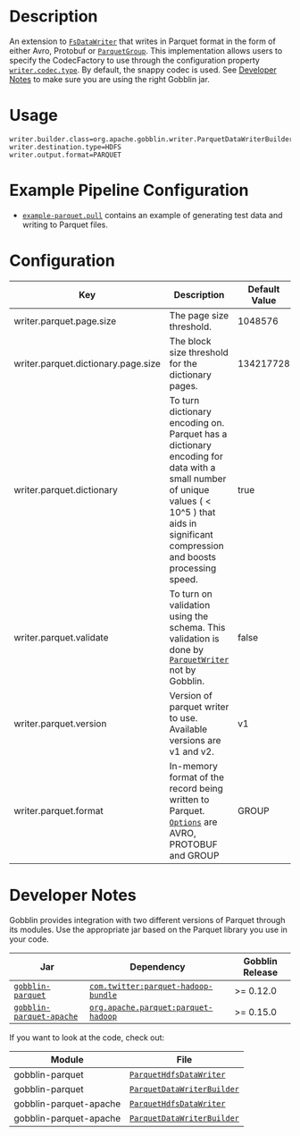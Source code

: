 # Description

An extension to [`FsDataWriter`](https://github.com/apache/incubator-gobblin/blob/master/gobblin-core/src/main/java/org/apache/gobblin/writer/FsDataWriter.java) that writes in Parquet format in the form of either Avro, Protobuf or [`ParquetGroup`](https://github.com/apache/parquet-mr/blob/master/parquet-column/src/main/java/org/apache/parquet/example/data/Group.java). This implementation allows users to specify the CodecFactory to use through the configuration property [`writer.codec.type`](https://gobblin.readthedocs.io/en/latest/user-guide/Configuration-Properties-Glossary/#writercodectype). By default, the snappy codec is used. See [Developer Notes](#developer-notes) to make sure you are using the right Gobblin jar.

# Usage
```
writer.builder.class=org.apache.gobblin.writer.ParquetDataWriterBuilder
writer.destination.type=HDFS
writer.output.format=PARQUET
```

# Example Pipeline Configuration
* [`example-parquet.pull`](https://github.com/apache/incubator-gobblin/blob/master/gobblin-example/src/main/resources/example-parquet.pull) contains an example of generating test data and writing to Parquet files.


# Configuration

| Key                    | Description | Default Value | Required |
|------------------------|-------------|---------------|----------|
| writer.parquet.page.size | The page size threshold. | 1048576 | No |
| writer.parquet.dictionary.page.size | The block size threshold for the dictionary pages. | 134217728 | No |
| writer.parquet.dictionary | To turn dictionary encoding on. Parquet has a dictionary encoding for data with a small number of unique values ( < 10^5 ) that aids in significant compression and boosts processing speed. | true | No |
| writer.parquet.validate | To turn on validation using the schema. This validation is done by [`ParquetWriter`](https://github.com/apache/parquet-mr/blob/master/parquet-hadoop/src/main/java/org/apache/parquet/hadoop/ParquetWriter.java) not by Gobblin. | false | No |
| writer.parquet.version | Version of parquet writer to use. Available versions are v1 and v2. | v1 | No |
| writer.parquet.format | In-memory format of the record being written to Parquet. [`Options`](https://github.com/apache/incubator-gobblin/blob/master/gobblin-modules/gobblin-parquet-common/src/main/java/org/apache/gobblin/parquet/writer/ParquetRecordFormat.java) are AVRO, PROTOBUF and GROUP | GROUP | No |

# Developer Notes

Gobblin provides integration with two different versions of Parquet through its modules. Use the appropriate jar based on the Parquet library you use in your code.

| Jar | Dependency | Gobblin Release |
|-----|-------------|--------|
| [`gobblin-parquet`](https://mvnrepository.com/artifact/org.apache.gobblin/gobblin-parquet) | [`com.twitter:parquet-hadoop-bundle`](https://mvnrepository.com/artifact/com.twitter/parquet-hadoop-bundle) | >= 0.12.0 |
| [`gobblin-parquet-apache`](https://mvnrepository.com/artifact/org.apache.gobblin/gobblin-parquet-apache) | [`org.apache.parquet:parquet-hadoop`](https://mvnrepository.com/artifact/org.apache.parquet/parquet-hadoop) | >= 0.15.0 |

If you want to look at the code, check out:

| Module | File |
| ------ | ---- |
| gobblin-parquet | [`ParquetHdfsDataWriter`](https://github.com/apache/incubator-gobblin/blob/master/gobblin-modules/gobblin-parquet/src/main/java/org/apache/gobblin/writer/ParquetHdfsDataWriter.java) |
| gobblin-parquet | [`ParquetDataWriterBuilder`](https://github.com/apache/incubator-gobblin/blob/master/gobblin-modules/gobblin-parquet/src/main/java/org/apache/gobblin/writer/ParquetDataWriterBuilder.java) |
| gobblin-parquet-apache | [`ParquetHdfsDataWriter`](https://github.com/apache/incubator-gobblin/blob/master/gobblin-modules/gobblin-parquet-apache/src/main/java/org/apache/gobblin/writer/ParquetHdfsDataWriter.java) |
| gobblin-parquet-apache | [`ParquetDataWriterBuilder`](https://github.com/apache/incubator-gobblin/blob/master/gobblin-modules/gobblin-parquet-apache/src/main/java/org/apache/gobblin/writer/ParquetDataWriterBuilder.java) |

